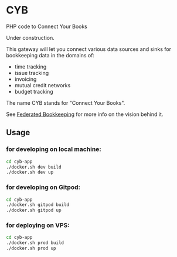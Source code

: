 # CYB
PHP code to Connect Your Books

Under construction.

This gateway will let you connect various data sources and sinks for bookkeeping data in the domains of:
* time tracking
* issue tracking
* invoicing
* mutual credit networks
* budget tracking

The name CYB stands for "Connect Your Books".

See [Federated Bookkeeping](https://federatedbookkeeping.org) for more info on the vision behind it.

## Usage

### for developing on local machine:
```sh
cd cyb-app
./docker.sh dev build
./docker.sh dev up
```

### for developing on Gitpod:
```sh
cd cyb-app
./docker.sh gitpod build
./docker.sh gitpod up
```

### for deploying on VPS:
```sh
cd cyb-app
./docker.sh prod build
./docker.sh prod up
```
